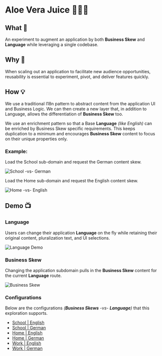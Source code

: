 # Aloe Vera Juice 🧃🌵😋

## What 👋

An experiment to augment an application by both **Business Skew** and **Language** while leveraging a single codebase.

## Why 🤔

When scaling out an application to facilitate new audience opportunities, reusability is essential to experiment, pivot, and deliver features quickly.

## How 💡

We use a traditional I18n pattern to abstract content from the application UI and Business Logic. We can then create a new layer that, in addition to Language, allows the differentiation of **Business Skew** too.

We use an enrichment pattern so that a Base **Language** _(like English)_ can be enriched by Business Skew specific requirements. This keeps duplication to a minimum and encourages **Business Skew** content to focus on their unique properties only.

### Example:

Load the School sub-domain and request the German content skew.

![School -vs- German](https://user-images.githubusercontent.com/15273233/89090085-bfb4ce80-d3f4-11ea-95b6-e4047ea21fdb.png)

Load the Home sub-domain and request the English content skew.

![Home -vs- English](https://user-images.githubusercontent.com/15273233/89090078-be83a180-d3f4-11ea-9ed7-13a9b98d02b6.png)

## Demo 📺

### Language
Users can change their application **Language** on the fly while retaining their original content, pluralization text, and UI selections.

![Language Demo](https://user-images.githubusercontent.com/15273233/89090213-8e88ce00-d3f5-11ea-91ed-984ede4ba6d3.gif)

### Business Skew
Changing the application subdomain pulls in the **Business Skew** content for the current **Language** route.

![Business Skew](https://user-images.githubusercontent.com/15273233/89090216-95174580-d3f5-11ea-80f6-84b3779a35d8.gif)

### Configurations

Below are the configurations _(**Business Skews** -vs- **Language**)_ that this exploration supports.

+ [School | English](https://school.devon.church/en)
+ [School | German](https://school.devon.church/de)
+ [Home | English](https://home.devon.church/en)
+ [Home | German](https://home.devon.church/de)
+ [Work | English](https://work.devon.church/en)
+ [Work | German](https://work.devon.church/de)